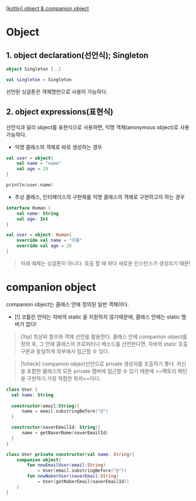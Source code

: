 [\[kotlin\] object & companion object](https://parade621.tistory.com/37)

# Object
## 1. object declaration(선언식); Singleton

```kotlin
object Singleton {..}

val singleton = Singleton
```

선언된 싱글톤은 객체명만으로 사용이 가능하다.

## 2. object expressions(표현식)

선언식과 달리 object를 표현식으로 사용하면, 익명 객체(anonymous object)로 사용 가능하다.


- 익명 클래스의 객체로 바로 생성하는 경우
```kotlin
val user = object{
	val name = "name"
	val age = 29
}

println(user.name)
```

- 추상 클래스, 인터페이스의 구현체를 익명 클래스의 객체로 구현하고자 하는 경우
```kotlin
interface Human {
	val name: String
	val age: Int
}

val user = object: Human{
	override val name = "이름"
	override val age = 20
}
```

> 아래 예제는 싱글톤이 아니다.
> 호출 할 때 마다 새로운 인스턴스가 생성되기 때문!


# companion object

companion object는 클래스 안에 정의된 일반 객체이다.

- [!] 코틀린 언어는 자바의 static 을 지원하지 않기때문에, 클래스 안에는 static 멤버가 없다!
> [!tip] 최상위 함수와 객체 선언을 활용한다.
> 클래스 안에 companion object를 정의 후, 그 안에 클래스의 프로퍼티나 메소드를 선언한다면, 자바의 static 호출 구문과 동일하게 외부에서 접근할 수 있다.

> [!check] companion object선언으로 private 생성자를 호출하기 좋다.
> 자신을 포함한 클래스의 모든 private 멤버에 접근할 수 있기 때문에 ==팩토리 패턴을 구현하기 가장 적합한 위치==이다.


```kotlin
class User {
  val name: String
  
  constructor(email:String){
	  name = email.substringBefore("@")
  }

  constructor(naverEmailId: String){
	  name = getNaverName(naverEmailId)
  }
}
```

```kotlin
class User private constructor(val name: String){
	companion object{
		fun newEmailUser(email:String)
			= User(email.substringBefore("@"))
		fun newNaberUser(naverEmail:String)
			= User(getNaberEmail(naverEmailId))
	}
}
```

